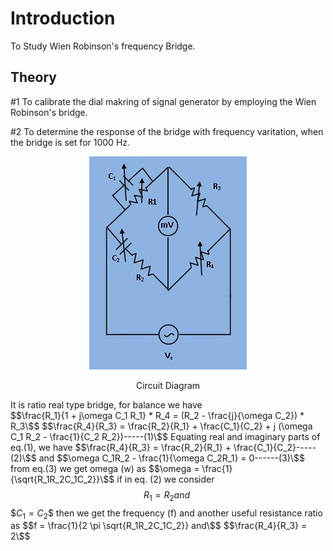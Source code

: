 # Introduction

To Study Wien Robinson's frequency Bridge. 

## Theory

#1 To calibrate the dial makring of signal generator by employing the Wien Robinson's bridge.

#2 To determine the response of the bridge with frequency varitation, when the bridge is set for 1000 Hz.
<div align="center">

![Rm501 Figure](images/wienrobinsonbridge1.jpg)
   
 Circuit Diagram 
</div>

It is ratio real type bridge, for balance we have
<br>
$$\frac{R_1}{1 + j\omega C_1 R_1} * R_4 = (R_2 - \frac{j}{\omega C_2}) * R_3\$$
              $$\frac{R_4}{R_3} = \frac{R_2}{R_1} + \frac{C_1}{C_2} + j (\omega C_1 R_2 - \frac{1}{C_2 R_2})-----(1)\$$
              Equating real and imaginary parts of eq.(1), we have
              $$\frac{R_4}{R_3} = \frac{R_2}{R_1} + \frac{C_1}{C_2}-----(2)\$$
              and
              $$\omega C_1R_2 - \frac{1}{\omega C_2R_1} = 0------(3)\$$
              from eq.(3) we get omega (w) as
              $$\omega = \frac{1}{\sqrt{R_1R_2C_1C_2}}\$$
              if in eq. (2) we consider
              $$R_1 = R_2 and\ $$
              $$C_1 = C_2\$$
              then we get the frequency (f) and another useful resistance ratio as
              $$f = \frac{1}{2 \pi \sqrt{R_1R_2C_1C_2}} and\$$ 
              $$\frac{R_4}{R_3} = 2\$$
   


 <script id="MathJax-script" async src="https://cdn.jsdelivr.net/npm/mathjax@3/es5/tex-mml-chtml.js"></script>
